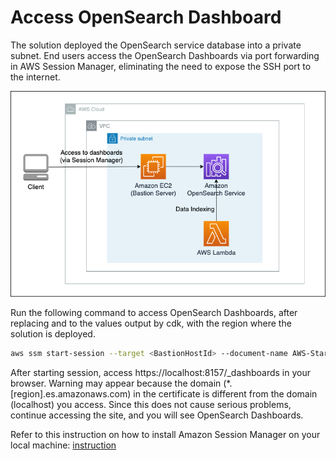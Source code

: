 # Access OpenSearch Dashboard
The solution deployed the OpenSearch service database into a private subnet. End users access the OpenSearch Dashboards via port forwarding in AWS Session Manager, eliminating the need to expose the SSH port to the internet.

![CloudFormation stack output](./assets/opensearch-vpc-cdk.png)

Run the following command to access OpenSearch Dashboards, after replacing <BastionHostId> and <OpenSearchDomainEndpoint> to the values output by cdk, <DeployedRegion> with the region where the solution is deployed.
```sh
aws ssm start-session --target <BastionHostId> --document-name AWS-StartPortForwardingSessionToRemoteHost --parameters '{"portNumber":["443"],"localPortNumber":["8157"], "host":["<OpenSearchDomainEndpoint>"]}' --region <DeployedRegion>
```
After starting session, access https://localhost:8157/_dashboards in your browser. Warning may appear because the domain (*.[region].es.amazonaws.com) in the certificate is different from the domain (localhost) you access. Since this does not cause serious problems, continue accessing the site, and you will see OpenSearch Dashboards.

Refer to this instruction on how to install Amazon Session Manager on your local machine: [instruction](https://docs.aws.amazon.com/systems-manager/latest/userguide/session-manager-working-with-install-plugin.html)
